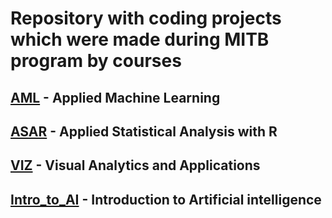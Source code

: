# Repository with coding projects which were made during MITB program by courses
[id1]: https://github.com/AntonVdovenko/MITB/tree/master/AML
[id2]: https://github.com/AntonVdovenko/MITB/tree/master/ASAR
[id3]: https://github.com/AntonVdovenko/MITB/tree/master/VIZ
[id4]: https://github.com/AntonVdovenko/MITB/tree/master/Intro_to_AI
## [AML][id1] - Applied Machine Learning
## [ASAR][id2] - Applied Statistical Analysis with R
## [VIZ][id3] - Visual Analytics and Applications
## [Intro_to_AI][id4] - Introduction to Artificial intelligence